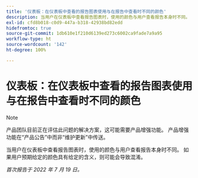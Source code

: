 ```yaml
---
title: '仪表板：在仪表板中查看的报告图表使用与在报告中查看时不同的颜色'
description: 当用户在仪表板中查看报告图表时，使用的颜色与用户查看报告本身时不同。 如果用户预期给定的颜色具有给定的含义，则可能会导致混淆。
exl-id: cfd8b018-c0d9-447a-b318-42938bd82edd
hidefromtoc: true
source-git-commit: 1db610e1f210d6139ed273c6002ca9fade7a9a95
workflow-type: ht
source-wordcount: '142'
ht-degree: 100%

---
```


# 仪表板：在仪表板中查看的报告图表使用与在报告中查看时不同的颜色

>[!NOTE]
>
>产品团队目前正在评估此问题的解决方案，这可能需要产品增强功能。 产品增强功能在“产品公告”中而非“维护更新”中传送。

当用户在仪表板中查看报告图表时，使用的颜色与用户查看报告本身时不同。 如果用户预期给定的颜色具有给定的含义，则可能会导致混淆。

_首次报告于 2022 年 7 月 19 日。_
